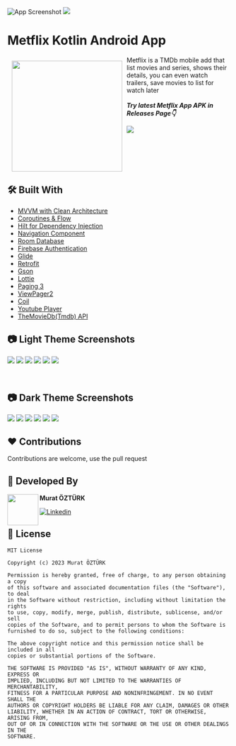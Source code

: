 ![App Screenshot](https://github.com/muratozturk5/Metflix/blob/main/Screenshots/BANNER.png)
![](https://vbr.wocr.tk/badge?page_id=metflix&color=55acb7&style=for-the-badge&logo=Github)

# Metflix Kotlin Android App

<img src="https://github.com/muratozturk5/Metflix/blob/main/Screenshots/logo.png" align="left"
width="250" hspace="10" vspace="10">
   
Metflix is a TMDb mobile add that list movies and series, shows their details, you can even watch trailers, save movies to list for watch later</br></br>***Try latest Metflix App APK in Releases Page👇***

[![](https://img.shields.io/badge/Metflix-APK-brightgreen?style=for-the-badge&logo=android)](https://github.com/muratozturk5/Metflix/releases)</br></br></br></br></br></br>

## 🛠 Built With
- [MVVM with Clean Architecture](https://www.toptal.com/android/android-apps-mvvm-with-clean-architecture)
- [Coroutines & Flow](https://developer.android.com/kotlin/flow)
- [Hilt for Dependency Injection](https://developer.android.com/training/dependency-injection/hilt-android)
- [Navigation Component](https://developer.android.com/guide/navigation/navigation-getting-started)
- [Room Database](https://developer.android.com/training/data-storage/room)
- [Firebase Authentication](https://firebase.google.com/docs/auth)
- [Glide](https://github.com/bumptech/glide)
- [Retrofit](https://square.github.io/retrofit)
- [Gson](https://github.com/google/gson)
- [Lottie](https://github.com/LottieFiles/lottie-android)
- [Paging 3](https://proandroiddev.com/paging-3-easier-way-to-pagination-part-1-584cad1f4f61)
- [ViewPager2](https://developer.android.com/jetpack/androidx/releases/viewpager2)
- [Coil](https://coil-kt.github.io/coil/)
- [Youtube Player](https://github.com/PierfrancescoSoffritti/android-youtube-player)
- [TheMovieDb(Tmdb) API](https://developers.themoviedb.org/3)

## 📷 Light Theme Screenshots

![](https://github.com/muratozturk5/Metflix/blob/main/Screenshots/1.png)
![](https://github.com/muratozturk5/Metflix/blob/main/Screenshots/2.png)
![](https://github.com/muratozturk5/Metflix/blob/main/Screenshots/3.png)
![](https://github.com/muratozturk5/Metflix/blob/main/Screenshots/4.png)
![](https://github.com/muratozturk5/Metflix/blob/main/Screenshots/5.png)
![](https://github.com/muratozturk5/Metflix/blob/main/Screenshots/6.png)

</br>

## 📷 Dark Theme Screenshots
![](https://github.com/muratozturk5/Metflix/blob/main/Screenshots/1d.png)
![](https://github.com/muratozturk5/Metflix/blob/main/Screenshots/2d.png)
![](https://github.com/muratozturk5/Metflix/blob/main/Screenshots/3d.png)
![](https://github.com/muratozturk5/Metflix/blob/main/Screenshots/4d.png)
![](https://github.com/muratozturk5/Metflix/blob/main/Screenshots/5d.png)
![](https://github.com/muratozturk5/Metflix/blob/main/Screenshots/6d.png)
</br>


## ♥ Contributions 
Contributions are welcome, use the pull request
</br>

## 👨 Developed By 

 <img src="https://avatars.githubusercontent.com/u/62841905?s=400&u=6b1f97cf6a3dfe668719000f9686f5fe861f273a&v=4" width="70" align="left">


**Murat ÖZTÜRK**

[![Linkedin](https://img.shields.io/badge/-linkedin-grey?logo=linkedin)](https://www.linkedin.com/in/murat-%C3%B6zt%C3%BCrk-7a9306217/)
</br>


📄 License 
-------

```
MIT License

Copyright (c) 2023 Murat ÖZTÜRK

Permission is hereby granted, free of charge, to any person obtaining a copy
of this software and associated documentation files (the "Software"), to deal
in the Software without restriction, including without limitation the rights
to use, copy, modify, merge, publish, distribute, sublicense, and/or sell
copies of the Software, and to permit persons to whom the Software is
furnished to do so, subject to the following conditions:

The above copyright notice and this permission notice shall be included in all
copies or substantial portions of the Software.

THE SOFTWARE IS PROVIDED "AS IS", WITHOUT WARRANTY OF ANY KIND, EXPRESS OR
IMPLIED, INCLUDING BUT NOT LIMITED TO THE WARRANTIES OF MERCHANTABILITY,
FITNESS FOR A PARTICULAR PURPOSE AND NONINFRINGEMENT. IN NO EVENT SHALL THE
AUTHORS OR COPYRIGHT HOLDERS BE LIABLE FOR ANY CLAIM, DAMAGES OR OTHER
LIABILITY, WHETHER IN AN ACTION OF CONTRACT, TORT OR OTHERWISE, ARISING FROM,
OUT OF OR IN CONNECTION WITH THE SOFTWARE OR THE USE OR OTHER DEALINGS IN THE
SOFTWARE.
```
